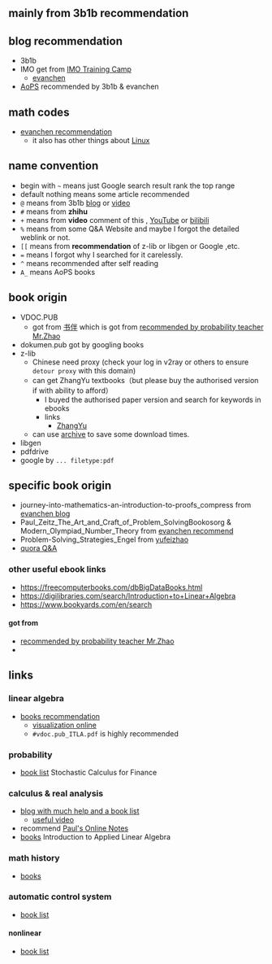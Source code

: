 ## mainly from 3b1b recommendation 
## blog recommendation 
- 3b1b
- IMO get from [IMO Training Camp](https://sites.google.com/site/imocanada/)
  - [evanchen](https://web.evanchen.cc/faq-contest.html#C-0)
- [AoPS](https://artofproblemsolving.com/blog/articles/learn-problem-solving-approach-to-mathematics) recommended by 3b1b & evanchen
## math codes
- [evanchen recommendation](https://web.evanchen.cc/techsupport.html)
  - it also has other things about [Linux](https://web.evanchen.cc/faq-linux.html) 
## name convention 
- begin with `~` means just Google search result rank the top range
- default nothing means some article recommended 
- `@` means from 3b1b [blog](https://www.3blue1brown.com/blog/book-recommendations) or [video](https://www.bilibili.com/video/BV1Kb4y167fE?spm_id_from=333.880.my_history.page.click)
- `#` means from **zhihu**
- `+` means from **video** comment of this , [YouTube](https://www.youtube.com/watch?v=-bc9EWhmDZg) or [bilibili](https://www.bilibili.com/video/BV1Kb4y167fE?spm_id_from=333.880.my_history.page.click)
- `%` means from some Q&A Website and maybe I forgot the detailed weblink or not.
- `[[` means from **recommendation** of z-lib or libgen or Google ,etc.
- `=` means I forgot why I searched for it carelessly. 
- `^` means recommended after self reading 
- `A_` means AoPS books
## book origin 
- VDOC.PUB
  - got from [书伴](https://bookfere.com/ebook) which is got from [recommended by probability teacher Mr.Zhao ](https://www.zhihu.com/question/356005353/answer/2246176461?utm_medium=social&utm_source=qzone&utm_oi=829243124659388416)
- dokumen.pub got by googling books
- z-lib
  - Chinese need proxy (check your log in v2ray or others to ensure `detour proxy` with this domain)
  - can get ZhangYu textbooks（but please buy the authorised version if with ability to afford）
    - I buyed the authorised paper version and search for keywords in ebooks
    - links
      - [ZhangYu](https://zh.u1lib.org/book/19091643/885345/?wrongHash)
  - can use [archive](https://archive.org/download/the-art-of-problem-solving-prealgebra-by-richard-rusczyck-david-patrick-ravi-boppana-z-lib.org) to save some download times.
- libgen
- pdfdrive
- google by `... filetype:pdf`
## specific book origin 
- journey-into-mathematics-an-introduction-to-proofs_compress from [evanchen blog](https://web.evanchen.cc/wherestart.html)
- Paul_Zeitz_The_Art_and_Craft_of_Problem_SolvingBookosorg & Modern_Olympiad_Number_Theory from [evanchen recommend](https://web.evanchen.cc/recommend.html)
- Problem-Solving_Strategies_Engel from [yufeizhao](https://yufeizhao.com/olympiad/#book-recommendations)
- [quora Q&A](https://www.quora.com/What-are-some-good-books-on-inequalities)
### other useful ebook links
- https://freecomputerbooks.com/dbBigDataBooks.html
- https://digilibraries.com/search/Introduction+to+Linear+Algebra
- https://www.bookyards.com/en/search
#### got from
- [recommended by probability teacher Mr.Zhao ](https://www.zhihu.com/question/356005353/answer/2246176461?utm_medium=social&utm_source=qzone&utm_oi=829243124659388416)
- 
## links
### linear algebra
- [books recommendation](https://www.zhihu.com/question/19869518)
  - [visualization online](http://immersivemath.com/ila/ch08_rank/ch08.html)
  - `#vdoc.pub_ITLA.pdf` is highly recommended  
### probability 
- [book list](https://www.zhihu.com/question/19995680)
Stochastic Calculus for Finance

### calculus & real analysis  
- [blog with much help and a book list](https://www.cnblogs.com/iMath/p/9810722.html)
  - [useful video](https://www.bilibili.com/video/av64578050/?p=2&spm_id_from=pageDriver)
- recommend [Paul's Online Notes](https://tutorial.math.lamar.edu/Classes/CalcI/CalcI.aspx)
- [books](https://www.zhihu.com/question/58305986)
Introduction to Applied Linear Algebra


### math history 
- [books](https://math.stackexchange.com/questions/31058/good-books-on-math-history)

### automatic control system
- [book list](https://www.zhihu.com/question/41644977)
#### nonlinear
- [book list](https://www.researchgate.net/post/I_want_to_study_Nonlinear_control_can_any_body_recommend_a_book_or_Videotutorials)